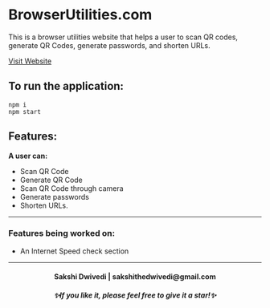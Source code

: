 # BrowserUtilities.com

This is a browser utilities website that helps a user to scan QR codes, generate QR Codes, generate passwords, and shorten URLs.

[Visit Website](https://sakshi0701.github.io/BrowserUtilities.com/ "Welcome to BrowserUtilities.com")

## To run the application:

`npm i` <br />
`npm start`

## Features:

**A user can:** <br />
- Scan QR Code  <br />
- Generate QR Code </br>
- Scan QR Code through camera </br>
- Generate passwords </br>
- Shorten URLs.

---

### Features being worked on:
- An Internet Speed check section

---
<h4 align="center">Sakshi Dwivedi | sakshithedwivedi@gmail.com</h4>
<h5 align="center">✨If you like it, please feel free to give it a star!✨</h5>
